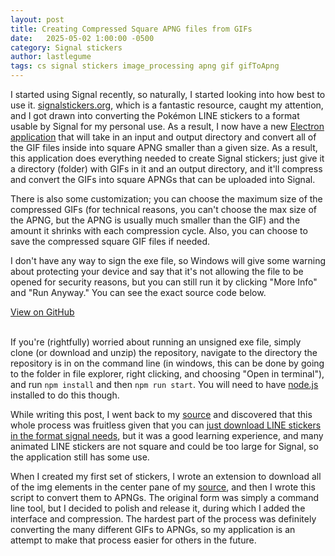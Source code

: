 ```yaml
---
layout: post
title: Creating Compressed Square APNG files from GIFs  
date:   2025-05-02 1:00:00 -0500
category: Signal stickers
author: lastlegume
tags: cs signal stickers image_processing apng gif gifToApng
---
```


I started using Signal recently, so naturally, I started looking into how best to use it. [signalstickers.org](https://signalstickers.org/), which is a fantastic resource, caught my attention, and I got drawn into converting the Pokémon LINE stickers to a format usable by Signal for my personal use. As a result, I now have a new [Electron application](https://github.com/lastlegume/gifToSquareAPNG/releases/tag/v1.0.0) that will take in an input and output directory and convert all of the GIF files inside into square APNG smaller than a given size. As a result, this application does everything needed to create Signal stickers; just give it a directory (folder) with GIFs in it and an output directory, and it'll compress and convert the GIFs into square APNGs that can be uploaded into Signal. 

There is also some customization; you can choose the maximum size of the compressed GIFs (for technical reasons, you can't choose the max size of the APNG, but the APNG is usually much smaller than the GIF) and the amount it shrinks with each compression cycle. Also, you can choose to save the compressed square GIF files if needed.

I don't have any way to sign the exe file, so Windows will give some warning about protecting your device and say that it's not allowing the file to be opened for security reasons, but you can still run it by clicking "More Info" and "Run Anyway." You can see the exact source code below.

<a href="https://github.com/lastlegume/gifToSquareAPNG" class="btn btn-github" style = "float:left;"><span class="icon"></span>View on GitHub</a><br><br>

If you're (rightfully) worried about running an unsigned exe file, simply clone (or download and unzip) the repository, navigate to the directory the repository is in on the command line (in windows, this can be done by going to the folder in file explorer, right clicking, and choosing "Open in terminal"), and run ```npm install``` and then ```npm run start```. You will need to have [node.js](https://nodejs.org/en/download) installed to do this though. 

While writing this post, I went back to my [source](https://pokemonlinestickers.tumblr.com/) and discovered that this whole process was fruitless given that you can [just download LINE stickers in the format signal needs](https://ldjb.jp/full-resolution-line-sticker-images), but it was a good learning experience, and many animated LINE stickers are not square and could be too large for Signal, so the application still has some use.  

When I created my first set of stickers, I wrote an extension to download all of the img elements in the center pane of my [source](https://pokemonlinestickers.tumblr.com/), and then I wrote this script to convert them to APNGs. The original form was simply a command line tool, but I decided to polish and release it, during which I added the interface and compression. The hardest part of the process was definitely converting the many different GIFs to APNGs, so my application is an attempt to make that process easier for others in the future.

